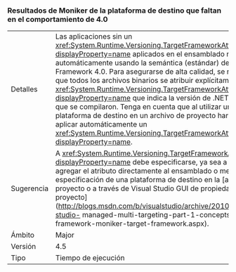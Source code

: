 ### <a name="missing-target-framework-moniker-results-in-40-behavior"></a>Resultados de Moniker de la plataforma de destino que faltan en el comportamiento de 4.0

|   |   |
|---|---|
|Detalles|Las aplicaciones sin un <xref:System.Runtime.Versioning.TargetFrameworkAttribute?displayProperty=name> aplicados en el ensamblado nivel ejecutará automáticamente usando la semántica (estándar) de .NET Framework 4.0. Para asegurarse de alta calidad, se recomienda que todos los archivos binarios se atribuir explícitamente con un <xref:System.Runtime.Versioning.TargetFrameworkAttribute?displayProperty=name> que indica la versión de .NET Framework que se compilaron. Tenga en cuenta que al utilizar un moniker de la plataforma de destino en un archivo de proyecto hará que MSBuild aplicar automáticamente un <xref:System.Runtime.Versioning.TargetFrameworkAttribute?displayProperty=name>.|
|Sugerencia|A <xref:System.Runtime.Versioning.TargetFrameworkAttribute?displayProperty=name> debe especificarse, ya sea a través de agregar el atributo directamente al ensamblado o mediante la especificación de una plataforma de destino en la [archivo de proyecto o a través de Visual Studio GUI de propiedades del proyecto](http://blogs.msdn.com/b/visualstudio/archive/2010/05/19/visual-studio- managed-multi-targeting-part-1-concepts-target-framework-moniker-target-framework.aspx).|
|Ámbito|Major|
|Versión|4.5|
|Tipo|Tiempo de ejecución|

